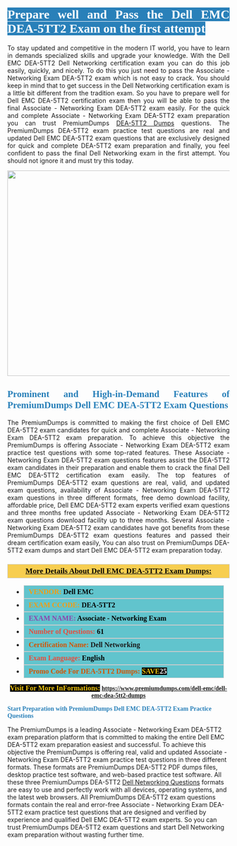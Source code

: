<h1 style="text-align: justify;"><span style="color:#ffffff;"><span style="font-family:Georgia,serif;"><strong><span style="background-color:#2980b9;">Prepare well and Pass the Dell EMC DEA-5TT2 Exam on the first attempt</span></strong></span></span></h1>

<p style="text-align: justify;">To stay updated and competitive in the modern IT world, you have to learn in demands specialized skills and upgrade your knowledge. With the Dell EMC DEA-5TT2 Dell Networking certification exam you can do this job easily, quickly, and nicely. To do this you just need to pass the Associate - Networking Exam DEA-5TT2 exam which is not easy to crack. You should keep in mind that to get success in the Dell Networking certification exam is a little bit different from the tradition exam. So you have to prepare well for Dell EMC DEA-5TT2 certification exam then you will be able to pass the final Associate - Networking Exam DEA-5TT2 exam easily. For the quick and complete Associate - Networking Exam DEA-5TT2 exam preparation you can trust PremiumDumps <a href="https://www.premiumdumps.com/dell-emc/dell-emc-dea-5tt2-dumps">DEA-5TT2 Dumps</a> questions. The PremiumDumps DEA-5TT2 exam practice test questions are real and updated Dell EMC DEA-5TT2 exam questions that are exclusively designed for quick and complete DEA-5TT2 exam preparation and finally, you feel confident to pass the final Dell Networking exam in the first attempt. You should not ignore it and must try this today.</p>

<p style="text-align: center;"><a href="https://www.premiumdumps.com/dell-emc/dell-emc-dea-5tt2-dumps"><img alt="" src="https://i.imgur.com/KJGzbJ2.jpeg" style="width: 700px; height: 465px;" /></a></p>

<h2 style="text-align: justify;"><span style="color:#2980b9;"><span style="font-family:Georgia,serif;"><strong>Prominent and High-in-Demand Features of PremiumDumps Dell EMC DEA-5TT2 Exam Questions</strong></span></span></h2>

<p style="text-align: justify;">The PremiumDumps is committed to making the first choice of Dell EMC DEA-5TT2 exam candidates for quick and complete Associate - Networking Exam DEA-5TT2 exam preparation. To achieve this objective the PremiumDumps is offering Associate - Networking Exam DEA-5TT2 exam practice test questions with some top-rated features. These Associate - Networking Exam DEA-5TT2 exam questions features assist the DEA-5TT2 exam candidates in their preparation and enable them to crack the final Dell EMC DEA-5TT2 certification exam easily. The top features of PremiumDumps DEA-5TT2 exam questions are real, valid, and updated exam questions, availability of Associate - Networking Exam DEA-5TT2 exam questions in three different formats, free demo download facility, affordable price, Dell EMC DEA-5TT2 exam experts verified exam questions and three months free updated Associate - Networking Exam DEA-5TT2 exam questions download facility up to three months. Several Associate - Networking Exam DEA-5TT2 exam candidates have got benefits from these PremiumDumps DEA-5TT2 exam questions features and passed their dream certification exam easily, You can also trust on PremiumDumps DEA-5TT2 exam dumps and start Dell EMC DEA-5TT2 exam preparation today.</p>

<h3 style="background: #f7ce50; border: 1px solid rgb(204, 204, 204); padding: 5px 10px; text-align: center;"><span style="font-family:Georgia,serif;"><u><u><span style="color:#000000;"><span style="font-size:11pt"><span style="line-height:normal"><b><span style="font-size:13.0pt"><span cambria="">More Details About Dell EMC DEA-5TT2 Exam Dumps:</span></span></b></span></span></span></u></u></span></h3>

<ul>
	<li style="margin:0cm 10pt">
	<div style="background:#61c4cd; border: 1px solid rgb(204, 204, 204); padding: 5px 10px; text-align: justify;"><span style="font-family:Georgia,serif;"><span style="font-size:11pt"><span style="line-height:normal"><b><span style="font-size:12.0pt"><span new="" roman="" times=""><span style="color:#f39c12;">VENDOR:</span> <span style="color:#000000;">Dell EMC</span></span></span></b></span></span></span></div>
	</li>
	<li style="margin:0cm 10pt">
	<div style="background: #61c4cd; border: 1px solid rgb(204, 204, 204); padding: 5px 10px; text-align: justify;"><span style="font-family:Georgia,serif;"><span style="font-size:11pt"><span style="line-height:normal"><b><span style="font-size:12.0pt"><span new="" roman="" times=""><span style="color:#f39c12;">EXAM CCODE:</span> <span style="color:#000000;">DEA-5TT2</span></span></span></b></span></span></span></div>
	</li>
	<li style="margin:0cm 10pt">
	<div style="background: #61c4cd; border: 1px solid rgb(204, 204, 204); padding: 5px 10px; text-align: justify;"><span style="font-family:Georgia,serif;"><span style="font-size:11pt"><span style="line-height:normal"><b><span style="font-size:12.0pt"><span new="" roman="" times=""><span style="color:#8e44ad;">EXAM NAME:</span> <span style="color:#000000;">Associate - Networking Exam</span></span></span></b></span></span></span></div>
	</li>
	<li style="margin:0cm 10pt">
	<div style="background: #61c4cd; border: 1px solid rgb(204, 204, 204); padding: 5px 10px;"><span style="font-family:Georgia,serif;"><span style="font-size:11pt"><span style="line-height:normal"><b><span style="font-size:12.0pt"><span new="" roman="" times=""><span style="color:#e74c3c;">Number of Questions:</span><span style="color:#000000;"><span style="color:#f1c40f;"> </span>61</span></span></span></b></span></span></span></div>
	</li>
	<li style="margin:0cm 10pt">
	<div style="background: #61c4cd; border: 1px solid rgb(204, 204, 204); padding: 5px 10px; text-align: justify;"><span style="font-family:Georgia,serif;"><span style="font-size:11pt"><span style="line-height:normal"><b><span style="font-size:12.0pt"><span new="" roman="" times=""><span style="color:#d35400;">Certification Name:</span> Dell Networking</span></span></b></span></span></span></div>
	</li>
	<li style="margin:0cm 10pt">
	<div style="background: #61c4cd; border: 1px solid rgb(204, 204, 204); padding: 5px 10px; text-align: justify;"><span style="font-family:Georgia,serif;"><span style="font-size:11pt"><span style="line-height:normal"><b><span style="font-size:12.0pt"><span new="" roman="" times=""><span style="color:#e74c3c;">Exam Language:</span> <span style="color:#000000;">English</span></span></span></b></span></span></span></div>
	</li>
	<li style="margin:0cm 10pt">
	<div style="background: #61c4cd; border: 1px solid rgb(204, 204, 204); padding: 5px 10px;"><span style="font-family:Georgia,serif;"><span style="font-size:11pt"><span style="line-height:normal"><b><span style="font-size:12.0pt"><span new="" roman="" times=""><span style="color:#d35400;">Promo Code For DEA-5TT2 Dumps:</span><span style="color:#f1c40f;"> <span style="background-color:#000000;">SAVE</span></span><span style="color:#ffffff;"><span style="background-color:#000000;">25</span></span></span></span></b></span></span></span></div>
	</li>
</ul>

<p style="text-align: center;"><span style="font-family:Georgia,serif;"><strong><span style="font-size:16px;"><span style="color:#f1c40f;"><span style="background-color:#000000;">Visit For More InFormations:</span></span></span> <a href="https://www.premiumdumps.com/dell-emc/dell-emc-dea-5tt2-dumps">https://www.premiumdumps.com/dell-emc/dell-emc-dea-5tt2-dumps</a></strong></span></p>

<p><span style="color:#2980b9;"><span style="font-family:Georgia,serif;"><strong><strong><strong>Start Preparation with PremiumDumps Dell EMC DEA-5TT2 Exam Practice Questions</strong></strong></strong></span></span></p>

<p>The PremiumDumps is a leading Associate - Networking Exam DEA-5TT2 exam preparation platform that is committed to making the entire Dell EMC DEA-5TT2 exam preparation easiest and successful. To achieve this objective the PremiumDumps is offering real, valid and updated Associate - Networking Exam DEA-5TT2 exam practice test questions in three different formats. These formats are PremiumDumps DEA-5TT2 PDF dumps files, desktop practice test software, and web-based practice test software. All these three PremiumDumps DEA-5TT2 <a href="https://www.premiumdumps.com/dell-emc/dell-networking-dumps">Dell Networking Questions</a> formats are easy to use and perfectly work with all devices, operating systems, and the latest web browsers. All PremiumDumps DEA-5TT2 exam questions formats contain the real and error-free Associate - Networking Exam DEA-5TT2 exam practice test questions that are designed and verified by experience and qualified Dell EMC DEA-5TT2 exam experts. So you can trust PremiumDumps DEA-5TT2 exam questions and start Dell Networking exam preparation without wasting further time.</p>
